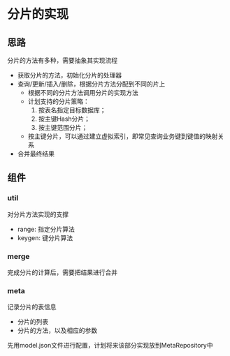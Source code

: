 # 分片的实现

## 思路

分片的方法有多种，需要抽象其实现流程

- 获取分片的方法，初始化分片的处理器
- 查询/更新/插入/删除，根据分片方法分配到不同的片上
  - 根据不同的分片方法调用分片的实现方法
  - 计划支持的分片策略：
    1. 按表名指定目标数据库；
    2. 按主键Hash分片；
    3. 按主键范围分片；
  - 按主键分片，可以通过建立虚拟索引，即常见查询业务键到键值的映射关系
- 合并最终结果 

## 组件

### util

对分片方法实现的支撑

- range: 指定分片算法
- keygen: 键分片算法

### merge

完成分片的计算后，需要把结果进行合并

### meta

记录分片的表信息
- 分片的列表
- 分片的方法，以及相应的参数

先用model.json文件进行配置，计划将来该部分实现放到MetaRepository中
